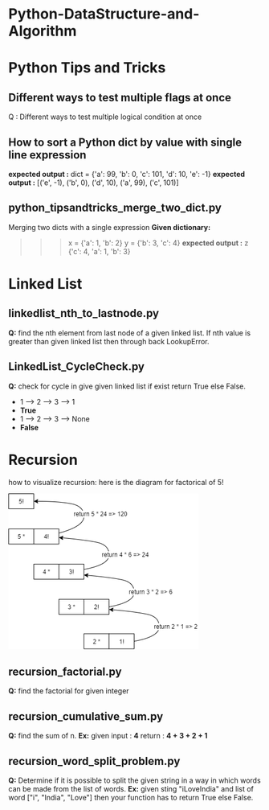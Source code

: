 # Python-DataStructure-and-Algorithm

# Python Tips and Tricks
## Different ways to test multiple flags at once
Q : Different ways to test multiple logical condition at once

## How to sort a Python dict by value with single line expression
__expected output :__ dict = {'a': 99, 'b': 0, 'c': 101, 'd': 10, 'e': -1}
__expected output :__ 
[('e', -1), ('b', 0), ('d', 10), ('a', 99), ('c', 101)]

## python_tipsandtricks_merge_two_dict.py
Merging two dicts with a single expression
__Given dictionary:__
>>> x = {'a': 1, 'b': 2}
>>> y = {'b': 3, 'c': 4}
__expected output :__
>>> z
{'c': 4, 'a': 1, 'b': 3}

# Linked List
## linkedlist_nth_to_lastnode.py
__Q:__ find the nth element from last node of a given linked list. 
If nth value is greater than given linked list then through back LookupError.

## LinkedList_CycleCheck.py
__Q:__ check for cycle in give given linked list if exist return True else False.
  - 1 --> 2 --> 3 --> 1
  - __True__
  - 1 --> 2 --> 3 --> None
  - __False__

# Recursion
how to visualize recursion:
here is the diagram for factorical of 5!

![Factorial viz diagram](https://github.com/ecevinoth/Python-DataStructure-and-Algorithm/blob/master/recursion_viz_factorial.png)

## recursion_factorial.py
__Q:__ find the factorial for given integer

## recursion_cumulative_sum.py
__Q:__ find the sum of n.
__Ex:__ given input : __4__
return : __4 + 3 + 2 + 1__

## recursion_word_split_problem.py
__Q:__ Determine if it is possible to split the given string in a way in which words can be made from the list of words.
__Ex:__ given sting "iLoveIndia" and list of word ["i", "India", "Love"] then your function has to return True else False.
